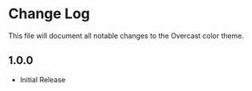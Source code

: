 # Change Log

This file will document all notable changes to the Overcast color theme.
<br>

## 1.0.0

- Initial Release
